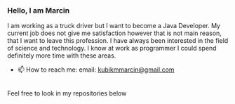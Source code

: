 <!--
**MarcinKubik/MarcinKubik** is a ✨ _special_ ✨ repository because its `README.md` (this file) appears on your GitHub profile.

Here are some ideas to get you started:

- 🔭 I’m currently working on ...
- 🌱 I’m currently learning ... 
- 👯 I’m looking to collaborate on ...
- 🤔 I’m looking for help with ...
- 💬 Ask me about ...
- 📫 How to reach me: ...
- 😄 Pronouns: ...
- ⚡ Fun fact: ...
-->
### Hello, I am Marcin
I am working as a truck driver but I want to become a Java Developer. My current job does not give me satisfaction however that is not main reason, that I want to leave this profession. I have always been interested in the field of science and technology. I know at work as programmer I could spend definitely more time with these areas.
- 📫 How to reach me: email: kubikmmarcin@gmail.com
<br>
Feel free to look in my repositories below
